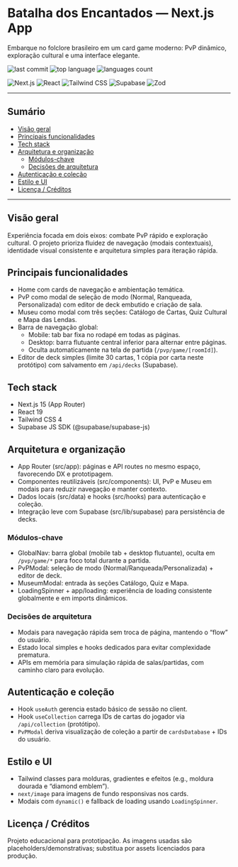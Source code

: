 # Batalha dos Encantados — Next.js App

Embarque no folclore brasileiro em um card game moderno: PvP dinâmico, exploração cultural e uma interface elegante.

![last commit](https://img.shields.io/github/last-commit/briwno/mitologia-brasileira-next?style=for-the-badge)
![top language](https://img.shields.io/github/languages/top/briwno/mitologia-brasileira-next?style=for-the-badge)
![languages count](https://img.shields.io/github/languages/count/briwno/mitologia-brasileira-next?style=for-the-badge)

![Next.js](https://img.shields.io/badge/Next.js-000000?style=for-the-badge&logo=next.js&logoColor=white)
![React](https://img.shields.io/badge/React-20232a?style=for-the-badge&logo=react&logoColor=61DAFB)
![Tailwind CSS](https://img.shields.io/badge/TailwindCSS-38B2AC?style=for-the-badge&logo=tailwind-css&logoColor=white)
![Supabase](https://img.shields.io/badge/Supabase-3ECF8E?style=for-the-badge&logo=supabase&logoColor=white)
![Zod](https://img.shields.io/badge/Zod-3E67B1?style=for-the-badge)

---

## Sumário

- [Visão geral](#visão-geral)
- [Principais funcionalidades](#principais-funcionalidades)
- [Tech stack](#tech-stack)
- [Arquitetura e organização](#arquitetura-e-organização)
	- [Módulos-chave](#módulos-chave)
	- [Decisões de arquitetura](#decisões-de-arquitetura)
- [Autenticação e coleção](#autenticação-e-coleção)
- [Estilo e UI](#estilo-e-ui)
- [Licença / Créditos](#licença--créditos)

---

## Visão geral

Experiência focada em dois eixos: combate PvP rápido e exploração cultural. O projeto prioriza fluidez de navegação (modais contextuais), identidade visual consistente e arquitetura simples para iteração rápida.

## Principais funcionalidades

- Home com cards de navegação e ambientação temática.
- PvP como modal de seleção de modo (Normal, Ranqueada, Personalizada) com editor de deck embutido e criação de sala.
- Museu como modal com três seções: Catálogo de Cartas, Quiz Cultural e Mapa das Lendas.
- Barra de navegação global:
	- Mobile: tab bar fixa no rodapé em todas as páginas.
	- Desktop: barra flutuante central inferior para alternar entre páginas.
	- Oculta automaticamente na tela de partida (`/pvp/game/[roomId]`).
- Editor de deck simples (limite 30 cartas, 1 cópia por carta neste protótipo) com salvamento em `/api/decks` (Supabase).

## Tech stack

- Next.js 15 (App Router)
- React 19
- Tailwind CSS 4
- Supabase JS SDK (@supabase/supabase-js)

## Arquitetura e organização

- App Router (src/app): páginas e API routes no mesmo espaço, favorecendo DX e prototipagem.
- Componentes reutilizáveis (src/components): UI, PvP e Museu em modais para reduzir navegação e manter contexto.
- Dados locais (src/data) e hooks (src/hooks) para autenticação e coleção.
- Integração leve com Supabase (src/lib/supabase) para persistência de decks.

### Módulos-chave

- GlobalNav: barra global (mobile tab + desktop flutuante), oculta em `/pvp/game/*` para foco total durante a partida.
- PvPModal: seleção de modo (Normal/Ranqueada/Personalizada) + editor de deck.
- MuseumModal: entrada às seções Catálogo, Quiz e Mapa.
- LoadingSpinner + app/loading: experiência de loading consistente globalmente e em imports dinâmicos.

### Decisões de arquitetura

- Modais para navegação rápida sem troca de página, mantendo o “flow” do usuário.
- Estado local simples e hooks dedicados para evitar complexidade prematura.
- APIs em memória para simulação rápida de salas/partidas, com caminho claro para evolução.

## Autenticação e coleção

- Hook `useAuth` gerencia estado básico de sessão no client.
- Hook `useCollection` carrega IDs de cartas do jogador via `/api/collection` (protótipo).
- `PvPModal` deriva visualização de coleção a partir de `cardsDatabase` + IDs do usuário.

## Estilo e UI

- Tailwind classes para molduras, gradientes e efeitos (e.g., moldura dourada e “diamond emblem”).
- `next/image` para imagens de fundo responsivas nos cards.
- Modais com `dynamic()` e fallback de loading usando `LoadingSpinner`.

## Licença / Créditos

Projeto educacional para prototipação. As imagens usadas são placeholders/demonstrativas; substitua por assets licenciados para produção.

